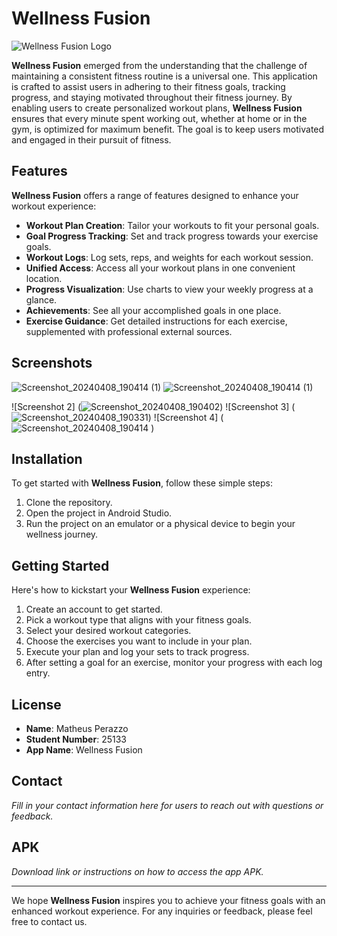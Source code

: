 # Wellness Fusion

![Wellness Fusion Logo](https://github.com/MatheusPzz/WellnessFusion/assets/110614194/977392af-a51f-4b46-9c6f-cef3e5712802 "Wellness Fusion Logo")

**Wellness Fusion** emerged from the understanding that the challenge of maintaining a consistent fitness routine is a universal one. This application is crafted to assist users in adhering to their fitness goals, tracking progress, and staying motivated throughout their fitness journey. By enabling users to create personalized workout plans, **Wellness Fusion** ensures that every minute spent working out, whether at home or in the gym, is optimized for maximum benefit. The goal is to keep users motivated and engaged in their pursuit of fitness.

## Features

**Wellness Fusion** offers a range of features designed to enhance your workout experience:

- **Workout Plan Creation**: Tailor your workouts to fit your personal goals.
- **Goal Progress Tracking**: Set and track progress towards your exercise goals.
- **Workout Logs**: Log sets, reps, and weights for each workout session.
- **Unified Access**: Access all your workout plans in one convenient location.
- **Progress Visualization**: Use charts to view your weekly progress at a glance.
- **Achievements**: See all your accomplished goals in one place.
- **Exercise Guidance**: Get detailed instructions for each exercise, supplemented with professional external sources.

## Screenshots

![Screenshot_20240408_190414 (1)](https://github.com/MatheusPzz/WellnessFusion/assets/110614194/f3a2d392-41d4-41da-85b5-6fb3b3ca6c18)       ![Screenshot_20240408_190414 (1)](https://github.com/MatheusPzz/WellnessFusion/assets/110614194/f3a2d392-41d4-41da-85b5-6fb3b3ca6c18)

![Screenshot 2] (![Screenshot_20240408_190402](https://github.com/MatheusPzz/WellnessFusion/assets/110614194/a34c6330-55ee-418c-9f7b-1d25b1406c09))
![Screenshot 3] (![Screenshot_20240408_190331](https://github.com/MatheusPzz/WellnessFusion/assets/110614194/cf881886-a44b-4660-b0d2-7b17a894756f))
![Screenshot 4] (![Screenshot_20240408_190414](https://github.com/MatheusPzz/WellnessFusion/assets/110614194/0f9759a1-0337-46b1-907e-5127b2e6e8d2)
)
 
## Installation

To get started with **Wellness Fusion**, follow these simple steps:

1. Clone the repository.
2. Open the project in Android Studio.
3. Run the project on an emulator or a physical device to begin your wellness journey.

## Getting Started

Here's how to kickstart your **Wellness Fusion** experience:

1. Create an account to get started.
2. Pick a workout type that aligns with your fitness goals.
3. Select your desired workout categories.
4. Choose the exercises you want to include in your plan.
5. Execute your plan and log your sets to track progress.
6. After setting a goal for an exercise, monitor your progress with each log entry.

## License

- **Name**: Matheus Perazzo
- **Student Number**: 25133
- **App Name**: Wellness Fusion

## Contact

_Fill in your contact information here for users to reach out with questions or feedback._

## APK

_Download link or instructions on how to access the app APK._

---

We hope **Wellness Fusion** inspires you to achieve your fitness goals with an enhanced workout experience. For any inquiries or feedback, please feel free to contact us.
